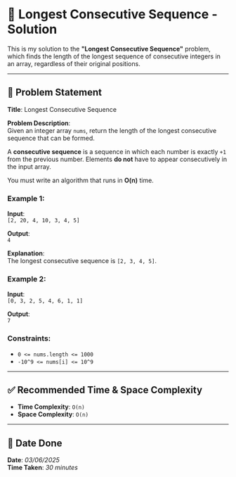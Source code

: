 # 🧮 Longest Consecutive Sequence - Solution

This is my solution to the **"Longest Consecutive Sequence"** problem, which finds the length of the longest sequence of consecutive integers in an array, regardless of their original positions.

---

## 📌 Problem Statement

**Title**: Longest Consecutive Sequence

**Problem Description**:  
Given an integer array `nums`, return the length of the longest consecutive sequence that can be formed.

A **consecutive sequence** is a sequence in which each number is exactly `+1` from the previous number. Elements **do not** have to appear consecutively in the input array.

You must write an algorithm that runs in **O(n)** time.

### Example 1:
**Input**:  
`[2, 20, 4, 10, 3, 4, 5]`

**Output**:  
`4`

**Explanation**:  
The longest consecutive sequence is `[2, 3, 4, 5]`.

### Example 2:
**Input**:  
`[0, 3, 2, 5, 4, 6, 1, 1]`

**Output**:  
`7`

### Constraints:
- `0 <= nums.length <= 1000`
- `-10^9 <= nums[i] <= 10^9`

---

## ✅ Recommended Time & Space Complexity

- **Time Complexity**: `O(n)`
- **Space Complexity**: `O(n)`

---

## 📅 Date Done

**Date**: *03/06/2025*  
**Time Taken**: *30 minutes*

